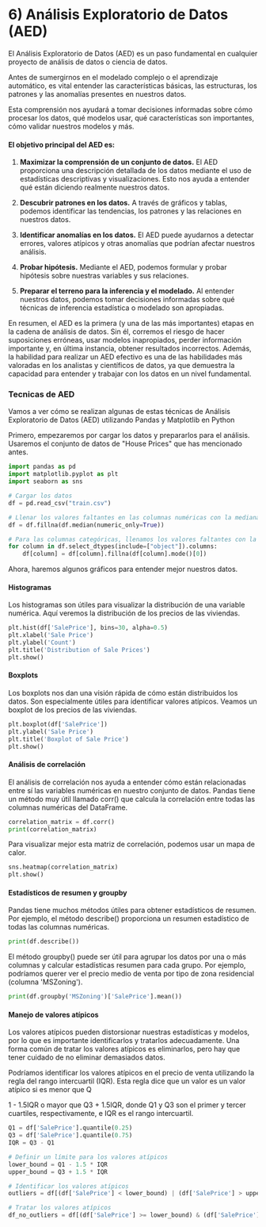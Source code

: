 # 6) Análisis Exploratorio de Datos (AED)
El Análisis Exploratorio de Datos (AED) es un paso fundamental en cualquier proyecto de análisis de datos o ciencia de datos. 

Antes de sumergirnos en el modelado complejo o el aprendizaje automático, es vital entender las características básicas, las estructuras, los patrones y las anomalías presentes en nuestros datos. 

Esta comprensión nos ayudará a tomar decisiones informadas sobre cómo procesar los datos, qué modelos usar, qué características son importantes, cómo validar nuestros modelos y más.

#### El objetivo principal del AED es:

1. **Maximizar la comprensión de un conjunto de datos.** El AED proporciona una descripción detallada de los datos mediante el uso de estadísticas descriptivas y visualizaciones. Esto nos ayuda a entender qué están diciendo realmente nuestros datos.

2. **Descubrir patrones en los datos.** A través de gráficos y tablas, podemos identificar las tendencias, los patrones y las relaciones en nuestros datos.

3. **Identificar anomalías en los datos.** El AED puede ayudarnos a detectar errores, valores atípicos y otras anomalías que podrían afectar nuestros análisis.

4. **Probar hipótesis.** Mediante el AED, podemos formular y probar hipótesis sobre nuestras variables y sus relaciones.

5. **Preparar el terreno para la inferencia y el modelado.** Al entender nuestros datos, podemos tomar decisiones informadas sobre qué técnicas de inferencia estadística o modelado son apropiadas.

En resumen, el AED es la primera (y una de las más importantes) etapas en la cadena de análisis de datos. Sin él, corremos el riesgo de hacer suposiciones erróneas, usar modelos inapropiados, perder información importante y, en última instancia, obtener resultados incorrectos. Además, la habilidad para realizar un AED efectivo es una de las habilidades más valoradas en los analistas y científicos de datos, ya que demuestra la capacidad para entender y trabajar con los datos en un nivel fundamental.

### Tecnicas de AED
Vamos a ver cómo se realizan algunas de estas técnicas de Análisis Exploratorio de Datos (AED) utilizando Pandas y Matplotlib en Python

Primero, empezaremos por cargar los datos y prepararlos para el análisis. Usaremos el conjunto de datos de "House Prices" que has mencionado antes.

```python
import pandas as pd
import matplotlib.pyplot as plt
import seaborn as sns

# Cargar los datos
df = pd.read_csv("train.csv")

# Llenar los valores faltantes en las columnas numéricas con la mediana de las columnas correspondientes
df = df.fillna(df.median(numeric_only=True))

# Para las columnas categóricas, llenamos los valores faltantes con la moda (el valor más común)
for column in df.select_dtypes(include=["object"]).columns:
    df[column] = df[column].fillna(df[column].mode()[0])
```

Ahora, haremos algunos gráficos para entender mejor nuestros datos.

#### Histogramas
Los histogramas son útiles para visualizar la distribución de una variable numérica. Aquí veremos la distribución de los precios de las viviendas.
```python
plt.hist(df['SalePrice'], bins=30, alpha=0.5)
plt.xlabel('Sale Price')
plt.ylabel('Count')
plt.title('Distribution of Sale Prices')
plt.show()
```

#### Boxplots
Los boxplots nos dan una visión rápida de cómo están distribuidos los datos. Son especialmente útiles para identificar valores atípicos. Veamos un boxplot de los precios de las viviendas.
```python
plt.boxplot(df['SalePrice'])
plt.ylabel('Sale Price')
plt.title('Boxplot of Sale Price')
plt.show()
```

#### Análisis de correlación
El análisis de correlación nos ayuda a entender cómo están relacionadas entre sí las variables numéricas en nuestro conjunto de datos. Pandas tiene un método muy útil llamado corr() que calcula la correlación entre todas las columnas numéricas del DataFrame.
```python
correlation_matrix = df.corr()
print(correlation_matrix)
```
Para visualizar mejor esta matriz de correlación, podemos usar un mapa de calor.
```python
sns.heatmap(correlation_matrix)
plt.show()
```

#### Estadísticos de resumen y groupby
Pandas tiene muchos métodos útiles para obtener estadísticos de resumen. Por ejemplo, el método describe() proporciona un resumen estadístico de todas las columnas numéricas.
```python
print(df.describe())
```
El método groupby() puede ser útil para agrupar los datos por una o más columnas y calcular estadísticas resumen para cada grupo. Por ejemplo, podríamos querer ver el precio medio de venta por tipo de zona residencial (columna 'MSZoning').
```python
print(df.groupby('MSZoning')['SalePrice'].mean())
```

#### Manejo de valores atípicos
Los valores atípicos pueden distorsionar nuestras estadísticas y modelos, por lo que es importante identificarlos y tratarlos adecuadamente. Una forma común de tratar los valores atípicos es eliminarlos, pero hay que tener cuidado de no eliminar demasiados datos.

Podríamos identificar los valores atípicos en el precio de venta utilizando la regla del rango intercuartil (IQR). Esta regla dice que un valor es un valor atípico si es menor que Q

1 - 1.5IQR o mayor que Q3 + 1.5IQR, donde Q1 y Q3 son el primer y tercer cuartiles, respectivamente, e IQR es el rango intercuartil.

```python
Q1 = df['SalePrice'].quantile(0.25)
Q3 = df['SalePrice'].quantile(0.75)
IQR = Q3 - Q1

# Definir un límite para los valores atípicos
lower_bound = Q1 - 1.5 * IQR
upper_bound = Q3 + 1.5 * IQR

# Identificar los valores atípicos
outliers = df[(df['SalePrice'] < lower_bound) | (df['SalePrice'] > upper_bound)]

# Tratar los valores atípicos
df_no_outliers = df[(df['SalePrice'] >= lower_bound) & (df['SalePrice'] <= upper_bound)]
```